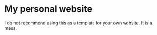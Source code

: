 # My personal website
I do not recommend using this as a template for your own website. It is a mess.
